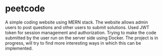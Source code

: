 # peetcode
A simple coding website using MERN stack. The website allows admin users to post questions and other users to submit solutions. Used JWT token for session management and authorization.
Trying to make the code submitted by the user run on the server side using Docker. The project is in progress, will try to find more interesting ways in which this can be implemented.
